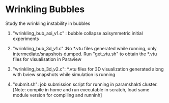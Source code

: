 # Wrinkling Bubbles
Study the wrinkling instability in bubbles
1. "wrinkling_bub_axi_v1.c" : bubble collapse axisymmetric initial experiments
2. "wrinkling_bub_3d_v1.c" :No *.vtu files generated while running, only intermediate/snapshots dumped. Run "get_vtu.sh" to obtain the *.vtu files for visualisation in Paraview
3. "wrinkling_bub_3d_v2.c": *.vtu files for 3D visualization generated along with bview snapshots while simulation is running

4. "submit.sh": job submission script for running in paramshakti cluster. [Note: compile in home and run executable in scratch, load same module version for compiling and runninh]
